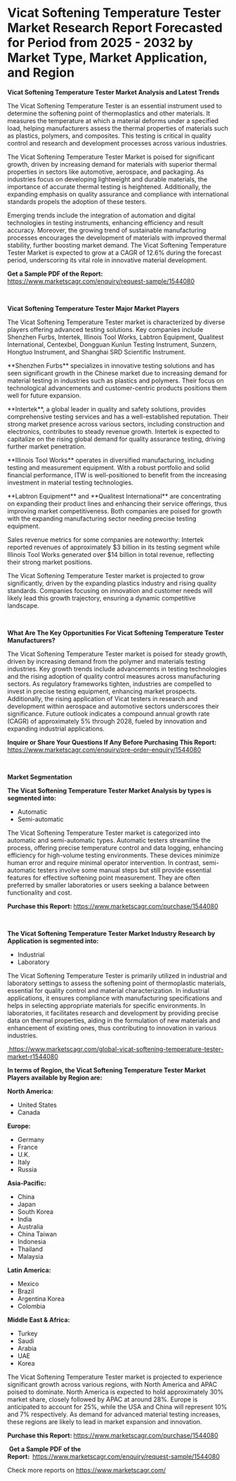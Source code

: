 <p><h1>Vicat Softening Temperature Tester Market Research Report Forecasted for Period from 2025 -  2032 by Market Type, Market Application, and Region</h1></p><p><strong>Vicat Softening Temperature Tester Market Analysis and Latest Trends</strong></p>
<p><p>The Vicat Softening Temperature Tester is an essential instrument used to determine the softening point of thermoplastics and other materials. It measures the temperature at which a material deforms under a specified load, helping manufacturers assess the thermal properties of materials such as plastics, polymers, and composites. This testing is critical in quality control and research and development processes across various industries.</p><p>The Vicat Softening Temperature Tester Market is poised for significant growth, driven by increasing demand for materials with superior thermal properties in sectors like automotive, aerospace, and packaging. As industries focus on developing lightweight and durable materials, the importance of accurate thermal testing is heightened. Additionally, the expanding emphasis on quality assurance and compliance with international standards propels the adoption of these testers.</p><p>Emerging trends include the integration of automation and digital technologies in testing instruments, enhancing efficiency and result accuracy. Moreover, the growing trend of sustainable manufacturing processes encourages the development of materials with improved thermal stability, further boosting market demand. The Vicat Softening Temperature Tester Market is expected to grow at a CAGR of 12.6% during the forecast period, underscoring its vital role in innovative material development.</p></p>
<p><strong>Get a Sample PDF of the Report:&nbsp;</strong> <a href="https://www.marketscagr.com/enquiry/request-sample/1544080?utm_campaign=2756&utm_medium=2&utm_source=Github&utm_content=ia&utm_term=08042025&utm_id=vicat-softening-temperature-tester">https://www.marketscagr.com/enquiry/request-sample/1544080</a></p>
<p>&nbsp;</p>
<p><strong>Vicat Softening Temperature Tester Major Market Players</strong></p>
<p><p>The Vicat Softening Temperature Tester market is characterized by diverse players offering advanced testing solutions. Key companies include Shenzhen Furbs, Intertek, Illinois Tool Works, Labtron Equipment, Qualitest International, Centexbel, Dongguan Kunlun Testing Instrument, Sunzern, Hongtuo Instrument, and Shanghai SRD Scientific Instrument.</p><p>**Shenzhen Furbs** specializes in innovative testing solutions and has seen significant growth in the Chinese market due to increasing demand for material testing in industries such as plastics and polymers. Their focus on technological advancements and customer-centric products positions them well for future expansion.</p><p>**Intertek**, a global leader in quality and safety solutions, provides comprehensive testing services and has a well-established reputation. Their strong market presence across various sectors, including construction and electronics, contributes to steady revenue growth. Intertek is expected to capitalize on the rising global demand for quality assurance testing, driving further market penetration.</p><p>**Illinois Tool Works** operates in diversified manufacturing, including testing and measurement equipment. With a robust portfolio and solid financial performance, ITW is well-positioned to benefit from the increasing investment in material testing technologies.</p><p>**Labtron Equipment** and **Qualitest International** are concentrating on expanding their product lines and enhancing their service offerings, thus improving market competitiveness. Both companies are poised for growth with the expanding manufacturing sector needing precise testing equipment.</p><p>Sales revenue metrics for some companies are noteworthy: Intertek reported revenues of approximately $3 billion in its testing segment while Illinois Tool Works generated over $14 billion in total revenue, reflecting their strong market positions.</p><p>The Vicat Softening Temperature Tester market is projected to grow significantly, driven by the expanding plastics industry and rising quality standards. Companies focusing on innovation and customer needs will likely lead this growth trajectory, ensuring a dynamic competitive landscape.</p></p>
<p>&nbsp;</p>
<p><strong>What Are The Key Opportunities For Vicat Softening Temperature Tester Manufacturers?</strong></p>
<p><p>The Vicat Softening Temperature Tester market is poised for steady growth, driven by increasing demand from the polymer and materials testing industries. Key growth trends include advancements in testing technologies and the rising adoption of quality control measures across manufacturing sectors. As regulatory frameworks tighten, industries are compelled to invest in precise testing equipment, enhancing market prospects. Additionally, the rising application of Vicat testers in research and development within aerospace and automotive sectors underscores their significance. Future outlook indicates a compound annual growth rate (CAGR) of approximately 5% through 2028, fueled by innovation and expanding industrial applications.</p></p>
<p><strong>Inquire or Share Your Questions If Any Before Purchasing This Report:</strong> <a href="https://www.marketscagr.com/enquiry/pre-order-enquiry/1544080?utm_campaign=2756&utm_medium=2&utm_source=Github&utm_content=ia&utm_term=08042025&utm_id=vicat-softening-temperature-tester">https://www.marketscagr.com/enquiry/pre-order-enquiry/1544080</a></p>
<p>&nbsp;</p>
<p><strong>Market Segmentation</strong></p>
<p><strong>The Vicat Softening Temperature Tester Market Analysis by types is segmented into:</strong></p>
<p><ul><li>Automatic</li><li>Semi-automatic</li></ul></p>
<p><p>The Vicat Softening Temperature Tester market is categorized into automatic and semi-automatic types. Automatic testers streamline the process, offering precise temperature control and data logging, enhancing efficiency for high-volume testing environments. These devices minimize human error and require minimal operator intervention. In contrast, semi-automatic testers involve some manual steps but still provide essential features for effective softening point measurement. They are often preferred by smaller laboratories or users seeking a balance between functionality and cost.</p></p>
<p><strong>Purchase this Report:&nbsp;</strong><a href="https://www.marketscagr.com/purchase/1544080?utm_campaign=2756&utm_medium=2&utm_source=Github&utm_content=ia&utm_term=08042025&utm_id=vicat-softening-temperature-tester">https://www.marketscagr.com/purchase/1544080</a></p>
<p>&nbsp;</p>
<p><strong>The Vicat Softening Temperature Tester Market Industry Research by Application is segmented into:</strong></p>
<p><ul><li>Industrial</li><li>Laboratory</li></ul></p>
<p><p>The Vicat Softening Temperature Tester is primarily utilized in industrial and laboratory settings to assess the softening point of thermoplastic materials, essential for quality control and material characterization. In industrial applications, it ensures compliance with manufacturing specifications and helps in selecting appropriate materials for specific environments. In laboratories, it facilitates research and development by providing precise data on thermal properties, aiding in the formulation of new materials and enhancement of existing ones, thus contributing to innovation in various industries.</p></p>
<p><a href="https://www.marketscagr.com/global-vicat-softening-temperature-tester-market-r1544080?utm_campaign=2756&utm_medium=2&utm_source=Github&utm_content=ia&utm_term=08042025&utm_id=vicat-softening-temperature-tester">&nbsp;https://www.marketscagr.com/global-vicat-softening-temperature-tester-market-r1544080</a></p>
<p><strong>In terms of Region, the Vicat Softening Temperature Tester Market Players available by Region are:</strong></p>
<p>
    <p> <strong> North America: </strong>
        <ul>
            <li>United States</li>
            <li>Canada</li>
        </ul>
        </p> 
    <p> <strong> Europe: </strong>
        <ul>
            <li>Germany</li>
            <li>France</li>
            <li>U.K.</li>
            <li>Italy</li>
            <li>Russia</li>
        </ul>
        </p> 
    <p> <strong> Asia-Pacific: </strong>
        <ul>
            <li>China</li>
            <li>Japan</li>
            <li>South Korea</li>
            <li>India</li>
            <li>Australia</li>
            <li>China Taiwan</li>
            <li>Indonesia</li>
            <li>Thailand</li>
            <li>Malaysia</li>
        </ul>
        </p> 
    <p> <strong> Latin America: </strong>
        <ul>
            <li>Mexico</li>
            <li>Brazil</li>
            <li>Argentina Korea</li>
            <li>Colombia</li>
        </ul>
        </p> 
    <p> <strong> Middle East & Africa: </strong>
        <ul>
            <li>Turkey</li>
            <li>Saudi</li>
            <li>Arabia</li>
            <li>UAE</li>
            <li>Korea</li>
        </ul>
    </p>
    </p>
<p><p>The Vicat Softening Temperature Tester market is projected to experience significant growth across various regions, with North America and APAC poised to dominate. North America is expected to hold approximately 30% market share, closely followed by APAC at around 28%. Europe is anticipated to account for 25%, while the USA and China will represent 10% and 7% respectively. As demand for advanced material testing increases, these regions are likely to lead in market expansion and innovation.</p></p>
<p><strong>Purchase this Report: </strong><a href="https://www.marketscagr.com/purchase/1544080?utm_campaign=2756&utm_medium=2&utm_source=Github&utm_content=ia&utm_term=08042025&utm_id=vicat-softening-temperature-tester">https://www.marketscagr.com/purchase/1544080</a></p>
<p>&nbsp;<strong>Get a Sample PDF of the Report:&nbsp;&nbsp;</strong><a href="https://www.marketscagr.com/enquiry/request-sample/1544080?utm_campaign=2756&utm_medium=2&utm_source=Github&utm_content=ia&utm_term=08042025&utm_id=vicat-softening-temperature-tester">https://www.marketscagr.com/enquiry/request-sample/1544080</a></p>
<p><strong></strong></p>
<p>Check more reports on <a href="https://www.marketscagr.com/?utm_campaign=2756&utm_medium=2&utm_source=Github&utm_content=ia&utm_term=08042025&utm_id=vicat-softening-temperature-tester">https://www.marketscagr.com/</a></p>